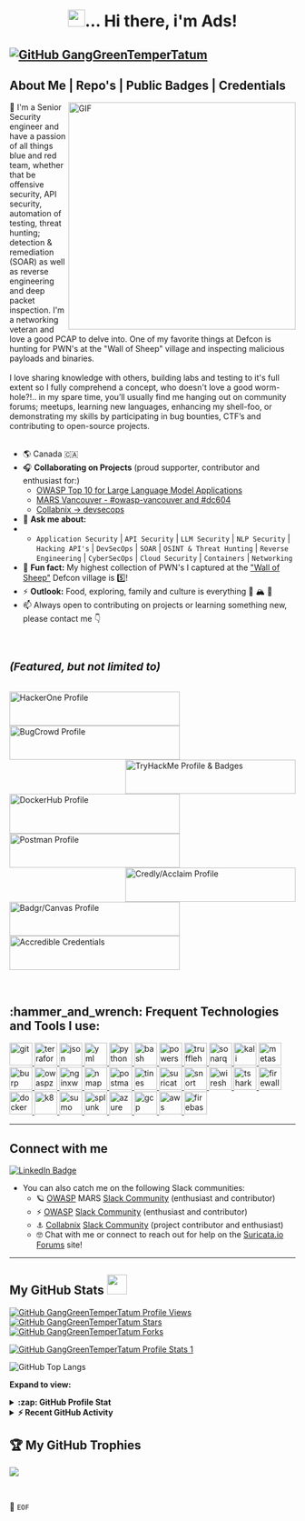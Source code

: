 <!-- Heading -->
<h1 align="center"><img src = "https://raw.githubusercontent.com/MartinHeinz/MartinHeinz/master/wave.gif" width = 30px>... Hi there, i'm Ads!</h3>

[![GitHub GangGreenTemperTatum](https://img.shields.io/github/followers/GangGreenTemperTatum?label=follow&style=social)](https://github.com/GangGreenTemperTatum)
---

<!-- About section -->

<h2><b>About Me | Repo's | Public Badges | Credentials</b></h3>
<!-- code gif --->
<!-- <img align="right" alt="GIF" src="https://media0.giphy.com/media/IQrQTSWKbrAo8/200.gif?cid=ecf05e47gysua9aldc97r4xupy6ovzx835s9n6jq3hc3wpy3&rid=200.gif&ct=g" width="500" height="320" />-->
<!-- ![20220812_171706](https://user-images.githubusercontent.com/104169244/214111892-1ed7d901-4714-46c4-bd60-a9f98b4416ae.jpg)-->
<img align="right" alt="GIF" src="https://user-images.githubusercontent.com/104169244/214111892-1ed7d901-4714-46c4-bd60-a9f98b4416ae.jpg" width="400" height="400" />

<p align="left">
🤟 I'm a Senior Security engineer and have a passion of all things blue and red team, whether that be offensive security, API security, automation of testing, threat hunting; detection & remediation (SOAR) as well as reverse engineering and deep packet inspection. I'm a networking veteran and love a good PCAP to delve into. One of my favorite things at Defcon is hunting for PWN's at the "Wall of Sheep" village and inspecting malicious payloads and binaries.
<br>
<br>
I love sharing knowledge with others, building labs and testing to it's full extent so I fully comprehend a concept, who doesn't love a good worm-hole?!.. in my spare time, you’ll usually find me hanging out on community forums; meetups, learning new languages, enhancing my shell-foo, or demonstrating my skills by participating in bug bounties, CTF’s and contributing to open-source projects.
<br>
<br>
 
- 🌎 Canada 🇨🇦 
- 🎧 **Collaborating on Projects** (proud supporter, contributor and enthusiast for:)
   - [OWASP Top 10 for Large Language Model Applications](https://github.com/OWASP/www-project-top-10-for-large-language-model-applications/wiki/Supporters)
   - [MARS Vancouver - #owasp-vancouver and #dc604](https://fourthplanet.ca/)
   - [Collabnix -> devsecops](https://github.com/collabnix/devsecops)
- 🤙 **Ask me about:** 
 - - `Application Security` | `API Security` | `LLM Security` | `NLP Security` | `Hacking API's` | `DevSecOps` | `SOAR` | `OSINT & Threat Hunting` | `Reverse Engineering` | `CyberSecOps` | `Cloud Security` | `Containers` | `Networking`
- 🐑 **Fun fact:** My highest collection of PWN's I captured at the ["Wall of Sheep"](https://www.wallofsheep.com/pages/wall-of-sheep) Defcon village is 5️⃣!
- ⚡ **Outlook:** Food, exploring, family and culture is everything 🍙 🏔️ 🤝
- 📫 Always open to contributing on projects or learning something new, please contact me 👇

<br>
</p>

<h5 style="font-size:2vw">(Featured, but not limited to)</h5>
<!-- code gif-->
    <p>
        <a href="https://hackerone.com/ganggreentempertatum?type=user/"><img align="left" img src="https://mms.businesswire.com/media/20200527005320/en/658229/22/hackerone_logo_black.jpg" style="width:300px;height:60px" ;link=https://hackerone.com/ganggreentempertatum/" alt="HackerOne Profile"></a> 
<a href="https://bugcrowd.com/GangGreenTemperTatum/"><img align="center" img src="https://assets.bugcrowdusercontent.com/assets/logo-full.min-f97006dcf19add73b5e13c546156587a79b449417c6c2581bfb92fc4aae1bbcc.svg" style="width:300px;height:60px" ;link=https://hackerone.com/ganggreentempertatum/" alt="BugCrowd Profile"></a> 
<a href="https://tryhackme.com/p/GangGreenTatum?show_achievement_badg=blue/"><img align="right" img src="https://tryhackme-badges.s3.amazonaws.com/GangGreenTatum.png" style="width:300px;height:60px" ;link=https://hackerone.com/ganggreentempertatum?type=user/" alt="TryHackMe Profile & Badges"></a> 
    </p>
    <p>
        <a href="https://hub.docker.com/u/ganggreentempertatum"><img align="left" img src="https://www.unixtutorial.org/images/software/docker-hub.png" style="width:300px;height:70px" ;link=https://hub.docker.com/u/ganggreentempertatum" alt="DockerHub Profile"></a> 
<a href="https://www.postman.com/ganggreentempertatum"><img align="center" img src="https://postman.com/_aether-assets/illustrations/dark/illustration-no-API.svg" style="width:300px;height:60px" ;link=https://www.postman.com/ganggreentempertatum" alt="Postman Profile"></a> 
<a href="https://www.credly.com/users/adam-dawson.6dc91e21/badges"><img align="right" img src="https://info.credly.com/hubfs/Credly%20Atos%20Web%20Assets/Credly%20Logos/Credly_Pearson_Logo_Orange.svg" style="width:300px;height:60px" ;link=https://www.credly.com/users/adam-dawson.6dc91e21/badges" alt="Credly/Acclaim Profile"></a> 
    </p>
    <p>
<a href="https://api.badgr.io/public/collections/c46f1905748e4e93802d97496b5dd4b8"><img align="left" img src="https://ltd-media.iste.org/logo/l_create_Logo%20Light.jpg" style="width:300px;height:60px" ;link=https://badgr.com/public/collections/c46f1905748e4e93802d97496b5dd4b8" alt="Badgr/Canvas Profile"></a> 
 <a href="https://www.credential.net/profile/adsdawson239132/wallet"><img align="center" img src="https://www.credential.net/assets/themes/credential.net/images/accredible_logo.svg" style="width:300px;height:60px" ;link=[https://www.postman.com/ganggreentempertatum](https://www.credential.net/profile/adsdawson239132/wallet)" alt="Accredible Credentials"></a> 
    </p>    
<br>
<!-- TryHackMe Badge <script src="https://tryhackme.com/badge/292354"></script> -->
<!-- <img src="https://tryhackme-badges.s3.amazonaws.com/GangGreenTatum.png" alt="TryHackMe"> -->
<!-- <img src="https://tryhackme.com/p/GangGreenTatum?show_achievement_badg=blue/ alt="TryHackMe">  -->
<h2 align="left">:hammer_and_wrench: Frequent Technologies and Tools I use:</h2>
<p align="left">
<a href="https://git-scm.com/" target="_blank"> <img src="https://www.vectorlogo.zone/logos/git-scm/git-scm-icon.svg" alt="git" width="40" height="40"/> </a>
<a href="https://terraform.io/" target="_blank"> <img src="https://images.g2crowd.com/uploads/product/image/large_detail/large_detail_5117ca69a3d0f8c563ea49f1c2fcf601/hashicorp-terraform.png" alt="terraform" width="40" height="40"/> </a>
<a href="https://json.org/" target="_blank"> <img src="https://img.freepik.com/premium-vector/modern-flat-design-json-file-icon-web-simple-style_599062-468.jpg?w=2000" alt="json" width="40" height="40"/> </a>
<a href="https://yaml.org/" target="_blank"> <img src="https://www.shutterstock.com/shutterstock/photos/1355772812/display_1500/stock-vector-yaml-file-document-icon-1355772812.jpg" alt="yml" width="40" height="40"/> </a>
<a href="https://python.org/" target="_blank"> <img src="https://encrypted-tbn0.gstatic.com/images?q=tbn:ANd9GcR-G7lfHVAusHMoTKbHXHA0RtXGzOfyHx_T-Q&usqp=CAU" alt="python" width="40" height="40"/> </a>
<a href="https://www.gnu.org/software/bash/" target="_blank"> <img src="https://miro.medium.com/max/1080/1*v4o2AXLIJaHSZmqYZk26qA.jpeg" alt="bash" width="40" height="40"/> </a>
<a href="https://learn.microsoft.com/en-us/powershell/" target="_blank"> <img src="https://learn.microsoft.com/en-us/windows/images/powershell.png" alt="powershell" width="40" height="40"/> </a>
<a href="https://github.com/trufflesecurity/trufflehog" target="_blank"> <img src="https://avatars.githubusercontent.com/u/15876092?s=280&v=4" alt="trufflehog" width="40" height="40"/> </a>
<a href="https://www.sonarsource.com/products/sonarqube/" target="_blank"> <img src="https://adrianalonso.es/wp-content/uploads/2017/10/sonarlogo.png" alt="sonarqube" width="40" height="40"/> </a>
<a href="https://kali.org/" target="_blank"> <img src="https://i.stack.imgur.com/Gns38.png" alt="kali" width="40" height="40"/> </a>
<a href="https://www.metasploit.com/" target="_blank"> <img src="https://www.kali.org/tools/metasploit-framework/images/metasploit-framework-logo.svg" alt="metasploit" width="40" height="40"/> </a>
<a href="https://portswigger.net/" target="_blank"> <img src="https://s3.us-east-2.amazonaws.com/s3.bishopfox.com/prod-1437/Images/channels/blog/tiles/Bishop-Fox-Blog-Burp-Suite.jpg" alt="burp" width="40" height="40"/> </a>
<a href="https://owasp.org" target="_blank"> <img src="https://avatars.githubusercontent.com/u/6716868?s=280&v=4" alt="owaspzap" width="40" height="40"/> </a>
<a href="https://www.nginx.com/products/nginx/modules/nginx-waf/#:~:text=The%20NGINX%20ModSecurity%20Web%20Application,used%20ModSecurity%20open%20source%20software." target="_blank"> <img src="http://www.nginx.com/wp-content/uploads/2021/08/NGINX-App-Protect-WAF_featured.png" alt="nginxwaf" width="40" height="40"/> </a>
<a href="https://nmap.org" target="_blank"> <img src="https://nmap.org/images/nmap-logo-256x256.png" alt="nmap" width="40" height="40"/> </a>
<a href="https://postman.com/" target="_blank"> <img src="https://www.vectorlogo.zone/logos/getpostman/getpostman-icon.svg" alt="postman" width="40" height="40"/> </a>
<a href="https://tines.com/" target="_blank"> <img src="https://res.cloudinary.com/crunchbase-production/image/upload/c_lpad,f_auto,q_auto:eco,dpr_1/tl099lvzam3egk755aku" alt="tines" width="40" height="40"/> </a>
<a href="https://suricata.org/" target="_blank"> <img src="https://pbs.twimg.com/profile_images/1402260783489290246/jH_DYDpG_400x400.jpg" alt="suricata" width="40" height="40"/> </a>
<a href="https://snort.org/" target="_blank"> <img src="https://blog.rapid7.com/content/images/kk-img/2017/01/thumb-snort.jpg" alt="snort" width="40" height="40"/> </a>
<a href="https://wireshark.org/" target="_blank"> <img src="https://ih1.redbubble.net/image.815853981.9202/st,small,507x507-pad,600x600,f8f8f8.u4.jpg" alt="wireshark" width="40" height="40"/> </a>
<a href="https://www.wireshark.org/docs/man-pages/tshark.html" target="_blank"> <img src="https://miro.medium.com/max/375/0*ycBCWas33fAgoPUG.png" alt="tshark" width="40" height="40"/> </a>
<a href="https://linux.die.net/man/8/iptables" target="_blank"> <img src="https://e7.pngegg.com/pngimages/107/959/png-clipart-firewall-computer-icons-computer-network-world-wide-web-rectangle-orange.png" alt="firewalls" width="40" height="40"/> </a>
<a href="https://docker.com/" target="_blank"> <img src="https://developers.redhat.com/sites/default/files/styles/article_feature/public/blog/2014/05/homepage-docker-logo.png?itok=zx0e-vcP" alt="docker" width="40" height="40"/> </a>
<a href="https://kubernetes.io" target="_blank"> <img src="https://kubernetes.io/images/favicon.png" alt="k8" width="40" height="40"/> </a>
<a href="https://sumologic.com/" target="_blank"> <img src="https://pbs.twimg.com/profile_images/1278409758765170689/cCesT9pG_400x400.jpg" alt="sumo" width="40" height="40"/> </a>
<a href="https://splunk.com/" target="_blank"> <img src="https://pbs.twimg.com/profile_images/1280930967025119232/cna8fSA7_400x400.jpg" alt="splunk" width="40" height="40"/> </a>
<a href="https://azure.microsoft.com/en-us/" target="_blank"> <img src="https://www.vectorlogo.zone/logos/microsoft_azure/microsoft_azure-icon.svg" alt="azure" width="40" height="40"/> </a>
<a href="https://cloud.google.com/" target="_blank"> <img src="https://www.vectorlogo.zone/logos/google_cloud/google_cloud-icon.svg" alt="gcp" width="40" height="40"/> </a>
<a href="https://aws.amazon.com" target="_blank"> <img src="https://pbs.twimg.com/profile_images/1599829788369113089/FrdYoQ1o_400x400.jpg" alt="aws" width="40" height="40"/> </a>
<a href="https://firebase.google.com/" target="_blank"> <img src="https://www.vectorlogo.zone/logos/firebase/firebase-icon.svg" alt="firebase" width="40" height="40"/> </a>

<!-- code gif END -->

---

<!-- Connect section -->

<h2>Connect with me </h3>
    <p>
        <a href="https://www.linkedin.com/in/adamdawson0/"><img src="https://img.shields.io/badge/LinkedIn-0077B5?style=for-the-badge&logo=linkedin&logoColor=white;link=https://www.linkedin.com/in/adamdawson0/" alt="LinkedIn Badge"></a> 

* You can also catch me on the following Slack communities:
  * 🪐 [OWASP](https://owasp.org/) MARS [Slack Community](https://owasp.org/www-chapter-vancouver/) (enthusiast and contributor)
  * ⚡ [OWASP](https://owasp.org/) [Slack Community]([https://owasp.org/www-chapter-vancouver/](https://join.slack.com/t/owasp/shared_invite/zt-1w2x2eqms-oAW_~vT1TnIBglt_SthJyQ)) (enthusiast and contributor)
  * ⚓ [Collabnix](https://collabnix.com/) [Slack Community](https://launchpass.com/collabnix) (project contributor and enthusiast)  
  * 🤓 Chat with me or connect to reach out for help on the [Suricata.io Forums](https://forum.suricata.io/u/adudewhosurfs/badges) site!

<!-- Connect section: END -->

---

<!-- GitHub section -->

 ##  My GitHub Stats <img src = "https://i.pinimg.com/originals/65/c4/f4/65c4f452571be1261e9c623f7da488ac.gif" width = 35px> 
 
[![GitHub GangGreenTemperTatum Profile Views](https://komarev.com/ghpvc/?username=GangGreenTemperTatum&label=Profile%20views&color=0e75b6&style=flat)](https://github.com/GangGreenTemperTatum)
[![GitHub GangGreenTemperTatum Stars](https://badgen.net/github/stars/ganggreentempertatum/ganggreentempertatum)](https://github.com/GangGreenTemperTatum)
[![GitHub GangGreenTemperTatum Forks](https://badgen.net/github/forks/ganggreentempertatum/ganggreentempertatum)](https://github.com/GangGreenTemperTatum)

<!-- Old HTML style Markup from above -->
<!-- <p align="left"><img src="https://komarev.com/ghpvc/?username=GangGreenTemperTatum&label=Profile%20views&color=0e75b6&style=flat" alt="gitprofileviews" />
</p>
 <p align="left"><img src="https://badgen.net/github/stars/ganggreentempertatum/ganggreentempertatum" alt="gitstars" />
</p>
 <p align="left"><img src="https://badgen.net/github/forks/ganggreentempertatum/ganggreentempertatum" alt="gitforks" />
</p>
<!-- Old HTML style Markup END -->

[![GitHub GangGreenTemperTatum Profile Stats 1](https://github-readme-stats.vercel.app/api?username=GangGreenTemperTatum&theme=transparent&show_icons=true)](https://github.com/GangGreenTemperTatum)     
<!--[![GitHub GangGreenTemperTatum Profile Stats 2](https://github-readme-streak-stats.herokuapp.com/?user=GangGreenTemperTatum)](https://github.com/GangGreenTemperTatum)-->
<!--[![GitHub GangGreenTemperTatum Profile Stats 3](https://github-readme-stats.vercel.app/api/top-langs?username=GangGreenTemperTatum"&langs_count=20&show_icons=true&locale=en&layout=compact&theme=light)]-->
![GitHub Top Langs](https://github-readme-stats.vercel.app/api/top-langs/?username=GangGreenTemperTatum&layout=compact&title_color=007bff&text_color=e7e7e7&icon_color=007bff&bg_color=171c28)
     
<!-- Old HTML style Markup from above -->
<!--  <div>
   <img align="left" src="https://github-readme-stats.vercel.app/api?username=GangGreenTemperTatum&theme=transparent&show_icons=true" alt="Ads's Git Stats"/>
   <br>
   <img align="center" src="https://github-readme-streak-stats.herokuapp.com/?user=GangGreenTemperTatum" alt="Ads's Stats" />
   <br>
   <img align="center" src="https://github-readme-stats.vercel.app/api/top-langs?username=GangGreenTemperTatum"&langs_count=20&show_icons=true&locale=en&layout=compact&theme=light" alt="Ads' language" height="192px"  width="500px"/>
</div>
<!-- Old HTML style Markup END -->
    
**Expand to view:**
<details>
  <summary><b>:zap: GitHub Profile Stat</b></summary>
  <!--<img src="https://github-readme-stats.anuraghazra1.vercel.app/api?username=GangGreenTemperTatum&show_icons=true" />-->
  <img src="https://github-readme-streak-stats.herokuapp.com/?user=GangGreenTemperTatum" />
</details>
<details>
  <summary><b>⚡ Recent GitHub Activity</b></summary>
   <a href="https://github.com/GangGreenTemperTatum/"><img alt="Ads' Activity Graph" src="https://activity-graph.herokuapp.com/graph?username=GangGreenTemperTatum&custom_title=Ads'%20Contribution%20Graph&theme=react-dark" /></a>
  <br/>
</details>

 ##  🏆 My GitHub Trophies
![](https://github-profile-trophy.vercel.app/?username=GangGreenTemperTatum&theme=discord&no-frame=true&no-bg=false&margin-w=4)

<!-- GitHub section: END -->

<br>
     
💾 `EOF`

<!-- GitHub Default README Stuff -->
<!--
**GangGreenTemperTatum/GangGreenTemperTatum** is a ✨ _special_ ✨ repository because its `README.md` (this file) appears on your GitHub profile.

Here are some ideas to get you started:

- 🔭 I’m currently working on ...
- 🌱 I’m currently learning ...
- 👯 I’m looking to collaborate on ...
- 🤔 I’m looking for help with ...
- 💬 Ask me about ...
- 📫 How to reach me: ...
- 😄 Pronouns: ...
- ⚡ Fun fact: ...
-->
<!-- GitHub Default README Stuff: END -->
